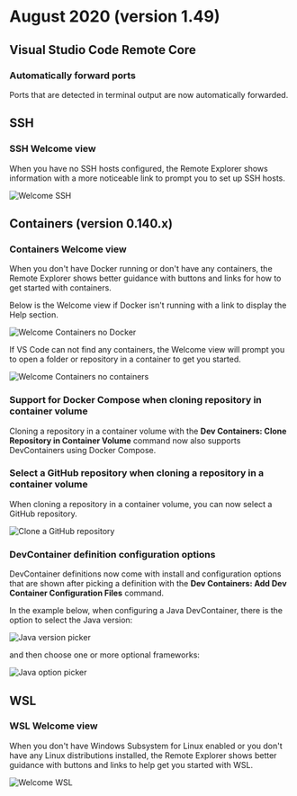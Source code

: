 # August 2020 (version 1.49)

## Visual Studio Code Remote Core

### Automatically forward ports

Ports that are detected in terminal output are now automatically forwarded.

## SSH

### SSH Welcome view

When you have no SSH hosts configured, the Remote Explorer shows information
with a more noticeable link to prompt you to set up SSH hosts.

![`Welcome SSH`](images/1_49/welcome-ssh.png)

## Containers (version 0.140.x)

### Containers Welcome view

When you don't have Docker running or don't have any containers, the Remote
Explorer shows better guidance with buttons and links for how to get started
with containers.

Below is the Welcome view if Docker isn't running with a link to display the
Help section.

![`Welcome Containers no Docker`](images/1_49/welcome-containers-no-docker.gif)

If VS Code can not find any containers, the Welcome view will prompt you to open
a folder or repository in a container to get you started.

![`Welcome Containers no containers`](images/1_49/welcome-containers-docker.png)

### Support for Docker Compose when cloning repository in container volume

Cloning a repository in a container volume with the **Dev Containers: Clone
Repository in Container Volume** command now also supports DevContainers using
Docker Compose.

### Select a GitHub repository when cloning a repository in a container volume

When cloning a repository in a container volume, you can now select a GitHub
repository.

![`Clone a GitHub repository`](images/1_49/clone-github-repo.png)

### DevContainer definition configuration options

DevContainer definitions now come with install and configuration options that
are shown after picking a definition with the **Dev Containers: Add Dev
Container Configuration Files** command.

In the example below, when configuring a Java DevContainer, there is the option
to select the Java version:

![`Java version picker`](images/1_49/java-version-picker.png)

and then choose one or more optional frameworks:

![`Java option picker`](images/1_49/java-option-picker.png)

## WSL

### WSL Welcome view

When you don't have Windows Subsystem for Linux enabled or you don't have any
Linux distributions installed, the Remote Explorer shows better guidance with
buttons and links to help get you started with WSL.

![`Welcome WSL`](images/1_49/welcome-wsl.png)
